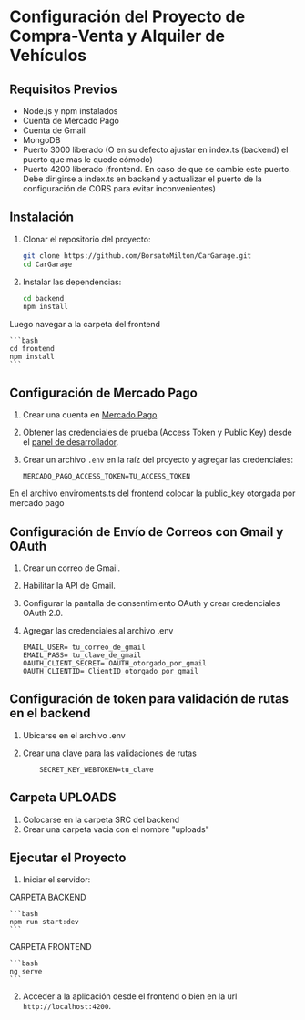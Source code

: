 # Configuración del Proyecto de Compra-Venta y Alquiler de Vehículos

## Requisitos Previos

- Node.js y npm instalados
- Cuenta de Mercado Pago
- Cuenta de Gmail
- MongoDB 
- Puerto 3000 liberado (O en su defecto ajustar en index.ts (backend) el puerto que mas le quede cómodo)
- Puerto 4200 liberado (frontend. En caso de que se cambie este puerto. Debe dirigirse a index.ts en backend y actualizar el puerto de la configuración de CORS para evitar inconvenientes)

## Instalación

1. Clonar el repositorio del proyecto:

    ```bash
    git clone https://github.com/BorsatoMilton/CarGarage.git
    cd CarGarage
    ```

2. Instalar las dependencias:

    ```bash
    cd backend
    npm install
    ```

Luego navegar a la carpeta del frontend

    ```bash
    cd frontend
    npm install
    ```

## Configuración de Mercado Pago

1. Crear una cuenta en [Mercado Pago](https://www.mercadopago.com.ar/developers/es).
2. Obtener las credenciales de prueba (Access Token y Public Key) desde el [panel de desarrollador](https://www.mercadopago.com/developers/panel).
3. Crear un archivo `.env` en la raíz del proyecto y agregar las credenciales:

    ```env
    MERCADO_PAGO_ACCESS_TOKEN=TU_ACCESS_TOKEN
    ```

En el archivo enviroments.ts del frontend colocar la public_key otorgada por mercado pago

## Configuración de Envío de Correos con Gmail y OAuth

1. Crear un correo de Gmail.
2. Habilitar la API de Gmail.
3. Configurar la pantalla de consentimiento OAuth y crear credenciales OAuth 2.0.
4. Agregar las credenciales al archivo .env


    ```env
    EMAIL_USER= tu_correo_de_gmail
    EMAIL_PASS= tu_clave_de_gmail
    OAUTH_CLIENT_SECRET= OAUTH_otorgado_por_gmail
    OAUTH_CLIENTID= ClientID_otorgado_por_gmail
    ```

## Configuración de token para validación de rutas en el backend

1. Ubicarse en el archivo .env
2. Crear una clave para las validaciones de rutas

    ```env
        SECRET_KEY_WEBTOKEN=tu_clave
    ```

## Carpeta UPLOADS

1. Colocarse en la carpeta SRC del backend
2. Crear una carpeta vacia con el nombre "uploads"

## Ejecutar el Proyecto

1. Iniciar el servidor:

CARPETA BACKEND

    ```bash
    npm run start:dev 
    ```

CARPETA FRONTEND

    ```bash
    ng serve
    ```


2. Acceder a la aplicación desde el frontend o bien en la url `http://localhost:4200`.

